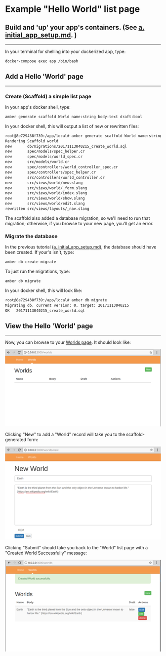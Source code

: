 # Example "Hello World" list page

## Build and 'up' your app's containers. (See [a. initial_app_setup.md](a.initial_app_setup.md). )
----

In your terminal for shelling into your dockerized app, type:

```sh
docker-compose exec app /bin/bash
```

## Add a Hello 'World' page
----

### Create (Scaffold) a simple list page

In your app's docker shell, type:

```sh
amber generate scaffold World name:string body:text draft:bool
```

In your docker shell, this will output a list of new or rewritten files:

```sh
root@8e729438f739:/app/local# amber generate scaffold World name:string body:text draft:bool
Rendering Scaffold world
new       db/migrations/20171113040215_create_world.sql
new       spec/models/spec_helper.cr
new       spec/models/world_spec.cr
new       src/models/world.cr
new       spec/controllers/world_controller_spec.cr
new       spec/controllers/spec_helper.cr
new       src/controllers/world_controller.cr
new       src/views/world/new.slang
new       src/views/world/_form.slang
new       src/views/world/index.slang
new       src/views/world/show.slang
new       src/views/world/edit.slang
rewritten src/views/layouts/_nav.slang
```

The scaffold also added a database migration, so we'll need to run that migration; otherwise, if you browse to your new page, you'll get an error.

### Migrate the database

In the previous tutorial ([a. initial_app_setup.md](a.initial_app_setup.md)), the database should have been created. If your's isn't, type:

```sh
amber db create migrate
```

To just run the migrations, type:

```sh
amber db migrate
```

In your docker shell, this will look like:

```sh
root@8e729438f739:/app/local# amber db migrate
Migrating db, current version: 0, target: 20171113040215
OK   20171113040215_create_world.sql
```

## View the Hello 'World' page
----

Now, you can browse to your [Worlds page](http://0.0.0.0:3000/worlds). It should look like:

![screenshots/b.example_list_page.png](screenshots/b.example_list_page.png)

Clicking "New" to add a "World" record will take you to the scaffold-generated form:

![screenshots/b.world.new.form.png](screenshots/b.world.new.form.png)

Clicking "Submit" should take you back to the "World" list page with a "Created World Successfully" message:

![screenshots/b.world.new.created_world_successfully.png](screenshots/b.world.new.created_world_successfully.png)
